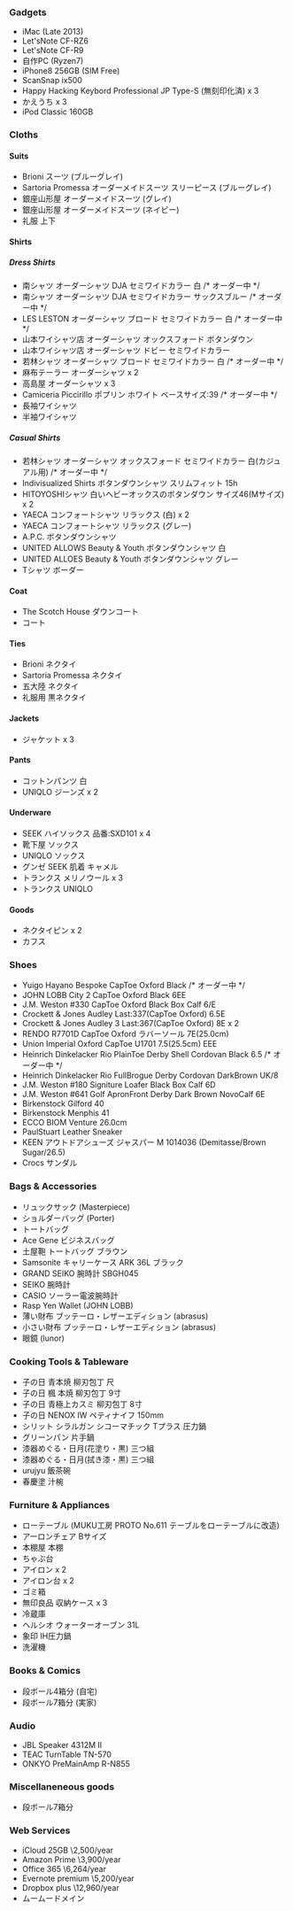 ### Gadgets

* iMac (Late 2013)
* Let'sNote CF-RZ6
* Let'sNote CF-R9
* 自作PC (Ryzen7)
* iPhone8 256GB (SIM Free)
* ScanSnap ix500
* Happy Hacking Keybord Professional JP Type-S (無刻印化済) x 3
* かえうち x 3
* iPod Classic 160GB

### Cloths

#### Suits

* Brioni スーツ (ブルーグレイ)
* Sartoria Promessa オーダーメイドスーツ スリーピース (ブルーグレイ)
* 銀座山形屋 オーダーメイドスーツ (グレイ)
* 銀座山形屋 オーダーメイドスーツ (ネイビー)
* 礼服 上下

#### Shirts

##### Dress Shirts

* 南シャツ オーダーシャツ DJA セミワイドカラー 白 /* オーダー中 */
* 南シャツ オーダーシャツ DJA セミワイドカラー サックスブルー /* オーダー中 */
* LES LESTON オーダーシャツ ブロード セミワイドカラー 白 /* オーダー中 */
* 山本ワイシャツ店 オーダーシャツ オックスフォード ボタンダウン
* 山本ワイシャツ店 オーダーシャツ ドビー セミワイドカラー
* 若林シャツ オーダーシャツ ブロード セミワイドカラー 白 /* オーダー中 */
* 麻布テーラー オーダーシャツ x 2
* 高島屋 オーダーシャツ x 3
* Camiceria Piccirillo ポプリン ホワイト ベースサイズ:39 /* オーダー中 */
* 長袖ワイシャツ
* 半袖ワイシャツ

##### Casual Shirts

* 若林シャツ オーダーシャツ オックスフォード セミワイドカラー 白(カジュアル用) /* オーダー中 */
* Indivisualized Shirts ボタンダウンシャツ スリムフィット 15h
* HITOYOSHIシャツ 白いヘビーオックスのボタンダウン サイズ46(Mサイズ) x 2
* YAECA コンフォートシャツ リラックス (白) x 2
* YAECA コンフォートシャツ リラックス (グレー)
* A.P.C. ボタンダウンシャツ
* UNITED ALLOWS Beauty & Youth ボタンダウンシャツ 白
* UNITED ALLOES Beauty & Youth ボタンダウンシャツ グレー
* Tシャツ ボーダー

#### Coat

* The Scotch House ダウンコート
* コート

#### Ties

* Brioni ネクタイ
* Sartoria Promessa ネクタイ
* 五大陸 ネクタイ
* 礼服用 黒ネクタイ

#### Jackets

* ジャケット x 3

#### Pants

* コットンパンツ 白
* UNIQLO ジーンズ x 2

#### Underware

* SEEK ハイソックス 品番:SXD101 x 4
* 靴下屋 ソックス
* UNIQLO ソックス
* グンゼ SEEK 肌着 キャメル
* トランクス メリノウール x 3
* トランクス UNIQLO

#### Goods

* ネクタイピン x 2
* カフス

### Shoes

* Yuigo Hayano Bespoke CapToe Oxford Black /* オーダー中 */
* JOHN LOBB City 2 CapToe Oxford Black 6EE
* J.M. Weston #330 CapToe Oxford Black Box Calf 6/E
* Crockett & Jones Audley Last:337(CapToe Oxford) 6.5E
* Crockett & Jones Audley 3 Last:367(CapToe Oxford) 8E x 2
* RENDO R7701D CapToe Oxford ラバーソール 7E(25.0cm)
* Union Imperial Oxford CapToe U1701 7.5(25.5cm) EEE
* Heinrich Dinkelacker Rio PlainToe Derby Shell Cordovan Black 6.5 /* オーダー中 */
* Heinrich Dinkelacker Rio FullBrogue Derby Cordovan DarkBrown UK/8
* J.M. Weston #180 Signiture Loafer Black Box Calf 6D
* J.M. Weston #641 Golf ApronFront Derby Dark Brown NovoCalf 6E
* Birkenstock Gilford 40
* Birkenstock Menphis 41
* ECCO BIOM Venture 26.0cm
* PaulStuart Leather Sneaker
* KEEN アウトドアシューズ ジャスパー M 1014036 (Demitasse/Brown Sugar/26.5)
* Crocs サンダル

### Bags & Accessories

* リュックサック (Masterpiece)
* ショルダーバッグ (Porter)
* トートバッグ
* Ace Gene ビジネスバッグ
* 土屋鞄 トートバッグ ブラウン
* Samsonite キャリーケース ARK 36L ブラック
* GRAND SEIKO 腕時計 SBGH045
* SEIKO 腕時計
* CASIO ソーラー電波腕時計
* Rasp Yen Wallet (JOHN LOBB)
* 薄い財布 ブッテーロ・レザーエディション (abrasus)
* 小さい財布 ブッテーロ・レザーエディション (abrasus)
* 眼鏡 (lunor)

### Cooking Tools & Tableware

* 子の日 青本焼 柳刃包丁 尺
* 子の日 楓 本焼 柳刃包丁 9寸
* 子の日 青極上カスミ 柳刃包丁 8寸
* 子の日 NENOX IW ペティナイフ 150mm
* シリット シラルガン シコーマチック Tプラス 圧力鍋
* グリーンパン 片手鍋
* 漆器めぐる・日月(花塗り・黒) 三つ組
* 漆器めぐる・日月(拭き漆・黒) 三つ組
* urujyu 飯茶碗
* 春慶塗 汁椀

### Furniture & Appliances

* ローテーブル (MUKU工房 PROTO No.611 テーブルをローテーブルに改造)
* アーロンチェア Bサイズ
* 本棚屋 本棚
* ちゃぶ台
* アイロン x 2
* アイロン台 x 2
* ゴミ箱
* 無印良品 収納ケース x 3
* 冷蔵庫
* ヘルシオ ウォーターオーブン 31L
* 象印 IH圧力鍋
* 洗濯機

### Books & Comics

* 段ボール4箱分 (自宅)
* 段ボール7箱分 (実家)

### Audio

* JBL Speaker 4312M Ⅱ
* TEAC TurnTable TN-570
* ONKYO PreMainAmp R-N855

### Miscellaneneous goods

* 段ボール7箱分

### Web Services

* iCloud 25GB \2,500/year
* Amazon Prime \3,900/year
* Office 365 \6,264/year
* Evernote premium \5,200/year
* Dropbox plus \12,960/year
* ムームードメイン
